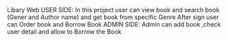 Libary Web
USER SIDE:
In this project user can view book and search book (Gener and Author name) and get book from specific Genre
After sign user can Order book and Borrow Book
ADMIN SIDE:
 Admin can add book ,check user detail  and allow to Borrow  the Book
 
